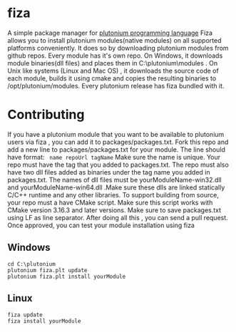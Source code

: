 # fiza
A simple package manager for [plutonium programming language](https://github.com/shehryar49/plutonium-lang)
Fiza allows you to install plutonium modules(native modules) on all supported platforms conveniently. It does so by downloading plutonium modules from github repos. Every module has it's own repo. On Windows, it downloads module binaries(dll files) and places them in C:\plutonium\modules . On Unix like systems (Linux and Mac OS) , it downloads the source code of each module, builds it using cmake and copies the resulting binaries to /opt/plutonium/modules. Every plutonium release has fiza bundled with it.
# Contributing
If you have a plutonium module that you want to be available to plutonium users via fiza , you can add it to packages/packages.txt. Fork this repo and add a new line to packages/packages.txt for your module. The line should have format: ```
name repoUrl tagName```
Make sure the name is unique. Your repo must have the tag that you added to packages.txt. The repo must also have two dll files added as binaries under the tag name you added in packages.txt. The names of dll files must be yourModuleName-win32.dll and yourModuleName-win64.dll .Make sure these dlls are linked statically C/C++ runtime and any other libraries. To support building from source, your repo must a have CMake script. Make sure this script works with CMake version 3.16.3 and later versions.
Make sure to save packages.txt using LF as line separator. After doing all this , you can send a pull request. Once approved, you can test your module installation using fiza
## Windows
```
cd C:\plutonium
plutonium fiza.plt update
plutonium fiza.plt install yourModule
```
## Linux
```bash
fiza update
fiza install yourModule
```
